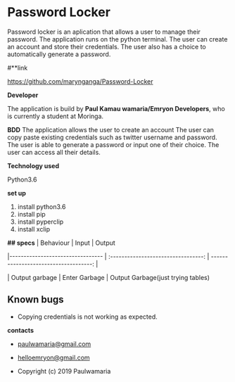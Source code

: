 # Password Locker

Password locker is an aplication that allows a user to manage their password. The application runs on the python terminal. The user can create an
account and store their credentials. The user also has a choice to automatically generate a  password.

#**link

https://github.com/marynganga/Password-Locker

**Developer**

The application is build by **Paul Kamau wamaria/Emryon Developers**, who is currently a student at Moringa.

**BDD**
The application allows the user to create an account
The user can copy paste existing credentials such as twitter username and password.
The user is able to generate a password or input one of their choice.
The user can access all their details.

**Technology used**

Python3.6

**set up**

1. install python3.6
1. install pip
1. install pyperclip
1. install xclip


**##  specs**
|   Behaviour   |  Input |  Output

|---------------------------------   |   :---------------------------------:  |   ------------------------------------:   |


| Output garbage                   |    Enter Garbage                    | Output Garbage(just trying tables)  


## Known bugs 

* Copying credentials is not working as expected.


**contacts**

* paulwamaria@gmail.com

* helloemryon@gmail.com

* Copyright (c) 2019 Paulwamaria
